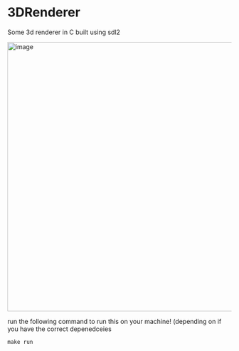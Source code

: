# 3DRenderer
Some 3d renderer in C built using sdl2

<img width="795" height="605" alt="image" src="https://github.com/user-attachments/assets/d7f019e5-da56-42c6-b907-cdba0acb9b6c" />


run the following command to run this on your machine! (depending on if you have the correct depenedceies

```
make run
```
